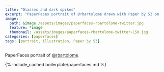 ```yaml
---
title: "Glasses and dark spikes"
excerpt: "PaperFaces portrait of @rbartolome drawn with Paper by 53 on an iPad."
image: 
  path: &image /assets/images/paperfaces-rbartolome-twitter.jpg 
  feature: *image
  thumbnail: /assets/images/paperfaces-rbartolome-twitter-150.jpg
categories: [paperfaces]
tags: [portrait, illustration, Paper by 53]
---
```


PaperFaces portrait of [@rbartolome](https://twitter.com/rbartolome).

{% include_cached boilerplate/paperfaces.md %}
